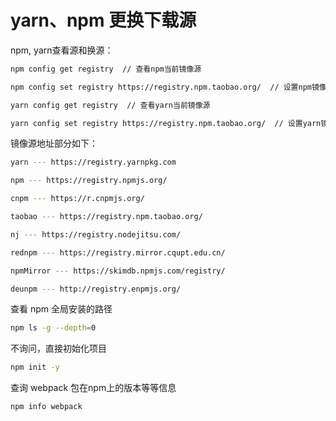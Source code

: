 # yarn、npm 更换下载源
npm, yarn查看源和换源：
```bash
npm config get registry  // 查看npm当前镜像源

npm config set registry https://registry.npm.taobao.org/  // 设置npm镜像源为淘宝镜像

yarn config get registry  // 查看yarn当前镜像源

yarn config set registry https://registry.npm.taobao.org/  // 设置yarn镜像源为淘宝镜像
```

镜像源地址部分如下：
```bash
yarn --- https://registry.yarnpkg.com

npm --- https://registry.npmjs.org/

cnpm --- https://r.cnpmjs.org/

taobao --- https://registry.npm.taobao.org/

nj --- https://registry.nodejitsu.com/

rednpm --- https://registry.mirror.cqupt.edu.cn/

npmMirror --- https://skimdb.npmjs.com/registry/

deunpm --- http://registry.enpmjs.org/
```

查看 npm 全局安装的路径
```bash
npm ls -g --depth=0
```

不询问，直接初始化项目
```bash
npm init -y
```

查询 webpack 包在npm上的版本等等信息
```bash
npm info webpack
```
